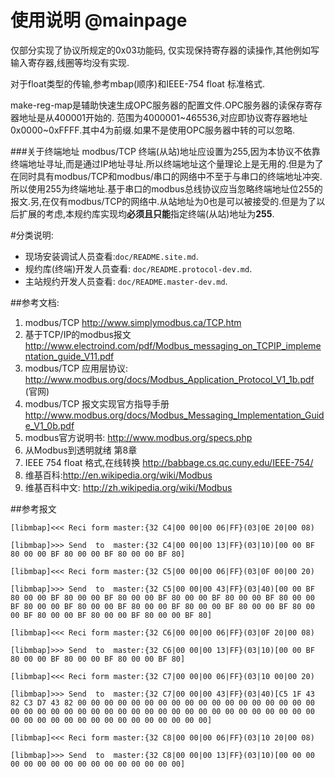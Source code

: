 使用说明 @mainpage
=======

仅部分实现了协议所规定的0x03功能码,
仅实现保持寄存器的读操作,其他例如写输入寄存器,线圈等均没有实现.

对于float类型的传输,参考mbap(顺序)和IEEE-754 float 标准格式.

make-reg-map是辅助快速生成OPC服务器的配置文件.OPC服务器的读保存寄存器地址是从400001开始的.
范围为4000001~465536,对应即协议寄存器地址0x0000~0xFFFF.其中4为前缀.如果不是使用OPC服务器中转的可以忽略.

###关于终端地址
modbus/TCP 终端(从站)地址应设置为255,因为本协议不依靠终端地址寻址,而是通过IP地址寻址.所以终端地址这个量理论上是无用的.但是为了在同时具有modbus/TCP和modbus/串口的网络中不至于与串口的终端地址冲突.所以使用255为终端地址.基于串口的modbus总线协议应当忽略终端地址位255的报文.另,在仅有modbus/TCP的网络中.从站地址为0也是可以被接受的.但是为了以后扩展的考虑,本规约库实现均**必须且只能**指定终端(从站)地址为**255**.

#分类说明:
* 现场安装调试人员查看:`doc/README.site.md`.
* 规约库(终端)开发人员查看: `doc/README.protocol-dev.md`.
* 主站规约开发人员查看: `doc/README.master-dev.md`.

##参考文档:
1. modbus/TCP <http://www.simplymodbus.ca/TCP.htm>
2. 基于TCP/IP的modbus报文 <http://www.electroind.com/pdf/Modbus_messaging_on_TCPIP_implementation_guide_V11.pdf>
3. modbus/TCP 应用层协议: <http://www.modbus.org/docs/Modbus_Application_Protocol_V1_1b.pdf> (官网)
4. modbus/TCP 报文实现官方指导手册 <http://www.modbus.org/docs/Modbus_Messaging_Implementation_Guide_V1_0b.pdf>
5. modbus官方说明书: <http://www.modbus.org/specs.php> 
6. 从Modbus到透明就绪  第8章
7. IEEE 754 float 格式,在线转换 <http://babbage.cs.qc.cuny.edu/IEEE-754/>
8. 维基百科:<http://en.wikipedia.org/wiki/Modbus>
9. 维基百科中文: <http://zh.wikipedia.org/wiki/Modbus>

##参考报文

	[libmbap]<<< Reci form master:{32 C4|00 00|00 06|FF}(03|0E 20|00 08)

	[libmbap]>>> Send  to  master:{32 C4|00 00|00 13|FF}(03|10)[00 00 BF 80 00 00 BF 80 00 00 BF 80 00 00 BF 80]

	[libmbap]<<< Reci form master:{32 C5|00 00|00 06|FF}(03|0F 00|00 20)

	[libmbap]>>> Send  to  master:{32 C5|00 00|00 43|FF}(03|40)[00 00 BF 80 00 00 BF 80 00 00 BF 80 00 00 BF 80 00 00 BF 80 00 00 BF 80 00 00 BF 80 00 00 BF 80 00 00 BF 80 00 00 BF 80 00 00 BF 80 00 00 BF 80 00 00 BF 80 00 00 BF 80 00 00 BF 80 00 00 BF 80]

	[libmbap]<<< Reci form master:{32 C6|00 00|00 06|FF}(03|0F 20|00 08)

	[libmbap]>>> Send  to  master:{32 C6|00 00|00 13|FF}(03|10)[00 00 BF 80 00 00 BF 80 00 00 BF 80 00 00 BF 80]

	[libmbap]<<< Reci form master:{32 C7|00 00|00 06|FF}(03|10 00|00 20)

	[libmbap]>>> Send  to  master:{32 C7|00 00|00 43|FF}(03|40)[C5 1F 43 82 C3 D7 43 82 00 00 00 00 00 00 00 00 00 00 00 00 00 00 00 00 00 00 00 00 00 00 00 00 00 00 00 00 00 00 00 00 00 00 00 00 00 00 00 00 00 00 00 00 00 00 00 00 00 00 00 00 00 00 00 00]

	[libmbap]<<< Reci form master:{32 C8|00 00|00 06|FF}(03|10 20|00 08)

	[libmbap]>>> Send  to  master:{32 C8|00 00|00 13|FF}(03|10)[00 00 00 00 00 00 00 00 00 00 00 00 00 00 00 00]


